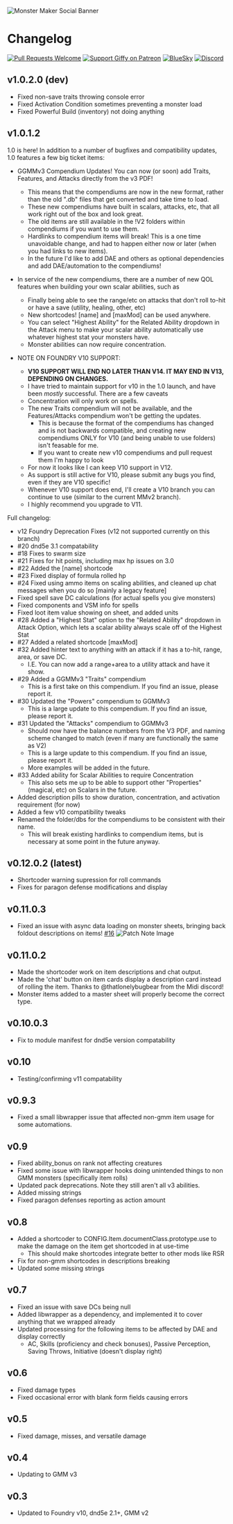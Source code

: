 ![Monster Maker Social Banner](./img/fire-elemental.png)

# Changelog

[![Pull Requests Welcome](https://img.shields.io/badge/PRs-welcome-brightgreen.svg?style=flat)](http://makeapullrequest.com)
[![Support Giffy on Patreon](https://img.shields.io/endpoint.svg?url=https%3A%2F%2Fshieldsio-patreon.vercel.app%2Fapi%3Fusername%3Dgiffyglyph%26type%3Dpatrons&style=flat-square)](https://patreon.com/giffyglyph)
[![BlueSky](https://img.shields.io/badge/%40Skyl3lazer_on_BlueSky-grey?logo=bluesky&logoColor=%230285FF&labelColor=grey)](https://bsky.app/profile/skyl3lazer.bsky.social)
[![Discord](https://img.shields.io/badge/contact-me-blue?logo=discord&logoColor=white)](https://discord.com/channels/@skyl3lazer)

## v1.0.2.0 (dev)

* Fixed non-save traits throwing console error
* Fixed Activation Condition sometimes preventing a monster load
* Fixed Powerful Build (inventory) not doing anything

## v1.0.1.2

1.0 is here! In addition to a number of bugfixes and compatibility updates, 1.0 features a few big ticket items:

* GGMMv3 Compendium Updates! You can now (or soon) add Traits, Features, and Attacks directly from the v3 PDF!
	* This means that the compendiums are now in the new format, rather than the old ".db" files that get converted and take time to load.
	* These new compendiums have built in scalars, attacks, etc, that all work right out of the box and look great.
	* The old items are still available in the !V2 folders within compendiums if you want to use them.
	* Hardlinks to compendium items will break! This is a one time unavoidable change, and had to happen either now or later (when you had links to new items).
	* In the future I'd like to add DAE and others as optional dependencies and add DAE/automation to the compendiums!

* In service of the new compendiums, there are a number of new QOL features when building your own scalar abilities, such as
	* Finally being able to see the range/etc on attacks that don't roll to-hit or have a save (utility, healing, other, etc)
	* New shortcodes! [name] and [maxMod] can be used anywhere.
	* You can select "Highest Ability" for the Related Ability dropdown in the Attack menu to make your scalar ability automatically use whatever highest stat your monsters have.
	* Monster abilities can now require concentration.

* NOTE ON FOUNDRY V10 SUPPORT:
 	* **V10 SUPPORT WILL END NO LATER THAN V14. IT MAY END IN V13, DEPENDING ON CHANGES.**
	* I have tried to maintain support for v10 in the 1.0 launch, and have been *mostly* successful. There are a few caveats
	* Concentration will only work on spells.
	* The new Traits compendium will not be available, and the Features/Attacks compendium won't be getting the updates.
		* This is because the format of the compendiums has changed and is not backwards compatible, and creating new compendiums ONLY for V10 (and being unable to use folders) isn't feasable for me.
		* If you want to create new v10 compendiums and pull request them I'm happy to look
	* For now it looks like I can keep V10 support in V12.
	* As support is still active for V10, please submit any bugs you find, even if they are V10 specific!
	* Whenever V10 support does end, I'll create a V10 branch you can continue to use (similar to the current MMv2 branch).
	* I highly recommend you upgrade to V11.


Full changelog:

* v12 Foundry Deprecation Fixes (v12 not supported currently on this branch)
* #20 dnd5e 3.1 compatability
* #18 Fixes to swarm size
* #21 Fixes for hit points, including max hp issues on 3.0
* #22 Added the [name] shortcode
* #23 Fixed display of formula rolled hp
* #24 Fixed using ammo items on scaling abilities, and cleaned up chat messages when you do so [mainly a legacy feature]
* Fixed spell save DC calculations (for actual spells you give monsters)
* Fixed components and VSM info for spells
* Fixed loot item value showing on sheet, and added units
* #28 Added a "Highest Stat" option to the "Related Ability" dropdown in Attack Option, which lets a scalar ability always scale off of the Highest Stat
* #27 Added a related shortcode [maxMod]
* #32 Added hinter text to anything with an attack if it has a to-hit, range, area, or save DC. 
	* I.E. You can now add a range+area to a utility attack and have it show.
* #29 Added a GGMMv3 "Traits" compendium
	* This is a first take on this compendium. If you find an issue, please report it.
* #30 Updated the "Powers" compendium to GGMMv3
	* This is a large update to this compendium. If you find an issue, please report it.
* #31 Updated the "Attacks" compendium to GGMMv3
	* Should now have the balance numbers from the V3 PDF, and naming scheme changed to match (even if many are functionally the same as V2)
	* This is a large update to this compendium. If you find an issue, please report it.
	* More examples will be added in the future.
* #33 Added ability for Scalar Abilities to require Concentration
	* This also sets me up to be able to support other "Properties" (magical, etc) on Scalars in the future.
* Added description pills to show duration, concentration, and activation requirement (for now)
* Added a few v10 compatibility tweaks
* Renamed the folder/dbs for the compendiums to be consistent with their name. 
	* This will break existing hardlinks to compendium items, but is necessary at some point in the future anyway.

## v0.12.0.2 (latest)

* Shortcoder warning supression for roll commands
* Fixes for paragon defense modifications and display

## v0.11.0.3

* Fixed an issue with async data loading on monster sheets, bringing back foldout descriptions on items! [#16](https://github.com/Skyl3lazer/giffyglyph-monster-maker-continued/issues/16)
![Patch Note Image](./img/AbilityDescriptionsBugfix.png)

## v0.11.0.2

* Made the shortcoder work on item descriptions and chat output.
* Made the 'chat' button on item cards display a description card instead of rolling the item. Thanks to @thatlonelybugbear from the Midi discord!
* Monster items added to a master sheet will properly become the correct type.

## v0.10.0.3

* Fix to module manifest for dnd5e version compatability

## v0.10

* Testing/confirming v11 compatability

## v0.9.3

* Fixed a small libwrapper issue that affected non-gmm item usage for some automations.

## v0.9

* Fixed ability_bonus on rank not affecting creatures
* Fixed some issue with libwrapper hooks doing unintended things to non GMM monsters (specifically item rolls)
* Updated pack deprecations. Note they still aren't all v3 abilities.
* Added missing strings
* Fixed paragon defenses reporting as action amount

## v0.8

* Added a shortcoder to CONFIG.Item.documentClass.prototype.use to make the damage on the item get shortcoded in at use-time
  * This should make shortcodes integrate better to other mods like RSR
* Fix for non-gmm shortcodes in descriptions breaking
* Updated some missing strings

## v0.7

* Fixed an issue with save DCs being null
* Added libwrapper as a dependency, and implemented it to cover anything that we wrapped already
* Updated processing for the following items to be affected by DAE and display correctly
  *  AC, Skills (proficiency and check bonuses), Passive Perception, Saving Throws, Initiative (doesn't display right)

## v0.6

* Fixed damage types
* Fixed occasional error with blank form fields causing errors

## v0.5

* Fixed damage, misses, and versatile damage

## v0.4

* Updating to GMM v3

## v0.3

* Updated to Foundry v10, dnd5e 2.1+, GMM v2

